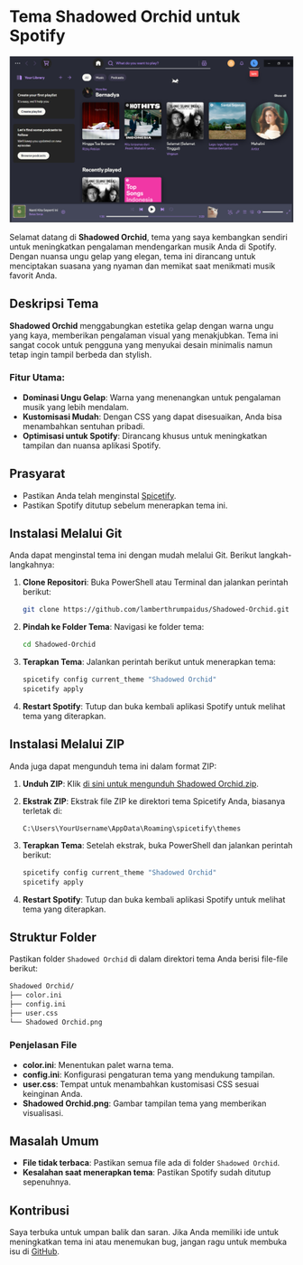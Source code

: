# Tema Shadowed Orchid untuk Spotify

![Shadowed Orchid Theme Screenshot](Shadowed%20Orchid.png)

Selamat datang di **Shadowed Orchid**, tema yang saya kembangkan sendiri untuk meningkatkan pengalaman mendengarkan musik Anda di Spotify. Dengan nuansa ungu gelap yang elegan, tema ini dirancang untuk menciptakan suasana yang nyaman dan memikat saat menikmati musik favorit Anda.

## Deskripsi Tema

**Shadowed Orchid** menggabungkan estetika gelap dengan warna ungu yang kaya, memberikan pengalaman visual yang menakjubkan. Tema ini sangat cocok untuk pengguna yang menyukai desain minimalis namun tetap ingin tampil berbeda dan stylish.

### Fitur Utama:

- **Dominasi Ungu Gelap**: Warna yang menenangkan untuk pengalaman musik yang lebih mendalam.
- **Kustomisasi Mudah**: Dengan CSS yang dapat disesuaikan, Anda bisa menambahkan sentuhan pribadi.
- **Optimisasi untuk Spotify**: Dirancang khusus untuk meningkatkan tampilan dan nuansa aplikasi Spotify.

## Prasyarat

- Pastikan Anda telah menginstal [Spicetify](https://spicetify.app/docs/getting-started).
- Pastikan Spotify ditutup sebelum menerapkan tema ini.

## Instalasi Melalui Git

Anda dapat menginstal tema ini dengan mudah melalui Git. Berikut langkah-langkahnya:

1. **Clone Repositori**:
   Buka PowerShell atau Terminal dan jalankan perintah berikut:
   ```bash
   git clone https://github.com/lamberthrumpaidus/Shadowed-Orchid.git
   ```

2. **Pindah ke Folder Tema**:
   Navigasi ke folder tema:
   ```bash
   cd Shadowed-Orchid
   ```

3. **Terapkan Tema**:
   Jalankan perintah berikut untuk menerapkan tema:
   ```powershell
   spicetify config current_theme "Shadowed Orchid"
   spicetify apply
   ```

4. **Restart Spotify**:
   Tutup dan buka kembali aplikasi Spotify untuk melihat tema yang diterapkan.

## Instalasi Melalui ZIP

Anda juga dapat mengunduh tema ini dalam format ZIP:

1. **Unduh ZIP**:
   Klik [di sini untuk mengunduh Shadowed Orchid.zip](https://github.com/lamberthrumpaidus/Shadowed-Orchid/raw/main/Shadowed%20Orchid.zip).

2. **Ekstrak ZIP**:
   Ekstrak file ZIP ke direktori tema Spicetify Anda, biasanya terletak di:
   ```
   C:\Users\YourUsername\AppData\Roaming\spicetify\themes
   ```

3. **Terapkan Tema**:
   Setelah ekstrak, buka PowerShell dan jalankan perintah berikut:
   ```powershell
   spicetify config current_theme "Shadowed Orchid"
   spicetify apply
   ```

4. **Restart Spotify**:
   Tutup dan buka kembali aplikasi Spotify untuk melihat tema yang diterapkan.

## Struktur Folder

Pastikan folder `Shadowed Orchid` di dalam direktori tema Anda berisi file-file berikut:

```
Shadowed Orchid/
├── color.ini
├── config.ini
├── user.css
└── Shadowed Orchid.png
```

### Penjelasan File

- **color.ini**: Menentukan palet warna tema.
- **config.ini**: Konfigurasi pengaturan tema yang mendukung tampilan.
- **user.css**: Tempat untuk menambahkan kustomisasi CSS sesuai keinginan Anda.
- **Shadowed Orchid.png**: Gambar tampilan tema yang memberikan visualisasi.

## Masalah Umum

- **File tidak terbaca**: Pastikan semua file ada di folder `Shadowed Orchid`.
- **Kesalahan saat menerapkan tema**: Pastikan Spotify sudah ditutup sepenuhnya.

## Kontribusi

Saya terbuka untuk umpan balik dan saran. Jika Anda memiliki ide untuk meningkatkan tema ini atau menemukan bug, jangan ragu untuk membuka isu di [GitHub](https://github.com/lamberthrumpaidus).
